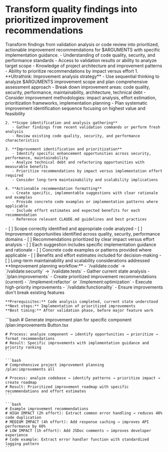 # Transform quality findings into prioritized improvement recommendations

<instructions>
  <context>
    Transform findings from validation analysis or code review into prioritized, actionable improvement recommendations for $ARGUMENTS with specific implementation guidance.
  </context>

  <requirements>
    - Understanding of code quality, security, and performance standards
    - Access to validation results or ability to analyze target scope
    - Knowledge of project architecture and improvement patterns
    - Ability to prioritize recommendations by impact versus effort
  </requirements>

  <execution>
    1. **Ultrathink: Improvement analysis strategy**
       - Use sequential thinking to analyze $ARGUMENTS improvement scope and plan comprehensive assessment approach
       - Break down improvement areas: code quality, security, performance, maintainability, architecture, technical debt
       - Consider improvement methodologies: impact analysis, effort estimation, prioritization frameworks, implementation planning
       - Plan systematic improvement identification sequence focusing on highest value and feasibility

    2. **Scope identification and analysis gathering**
       - Gather findings from recent validation commands or perform fresh analysis
       - Review existing code quality, security, and performance characteristics

    3. **Improvement identification and prioritization**
       - Identify specific enhancement opportunities across security, performance, maintainability
       - Analyze technical debt and refactoring opportunities with measurable benefits
       - Prioritize recommendations by impact versus implementation effort required
       - Consider long-term maintainability and scalability implications

    4. **Actionable recommendation formatting**
       - Create specific, implementable suggestions with clear rationale and examples
       - Provide concrete code examples or implementation patterns where applicable
       - Include effort estimates and expected benefits for each recommendation
       - Reference relevant CLAUDE.md guidelines and best practices
  </execution>

  <validation>
    - [ ] Scope correctly identified and appropriate code analyzed
    - [ ] Improvement opportunities identified across quality, security, performance domains
    - [ ] Recommendations prioritized by clear impact versus effort analysis
    - [ ] Each suggestion includes specific implementation guidance and rationale
    - [ ] Concrete code examples or patterns provided where applicable
    - [ ] Benefits and effort estimates included for decision-making
    - [ ] Long-term maintainability and scalability considerations addressed
  </validation>

  <workflow>
    **Improvement planning workflow:**
    - `/validate:code` → `/validate:security` → `/validate:tests` - Gather current state analysis
    - `/plan:improvements` - Create prioritized improvement recommendations (current)
    - `/implement:refactor` or `/implement:optimization` - Execute high-priority improvements
    - `/validate:functionality` - Ensure improvements don't break existing features

    **Prerequisites:** Code analysis completed, current state understood
    **Next steps:** Implementation of prioritized improvements
    **Best timing:** After validation phase, before major feature work
  </workflow>

  <examples>
    ```bash
    # Generate improvement plan for specific component
    /plan:improvements Button.tsx

    # Process: analyze component → identify opportunities → prioritize → format recommendations
    # Result: Specific improvements with implementation guidance and priority ranking
    ```

    ```bash
    # Comprehensive project improvement planning
    /plan:improvements all

    # Process: analyze codebase → identify patterns → prioritize impact → create roadmap
    # Result: Prioritized improvement roadmap with specific recommendations and effort estimates
    ```

    ```bash
    # Example improvement recommendations
    # HIGH IMPACT (2h effort): Extract common error handling → reduces 40% code duplication
    # MEDIUM IMPACT (4h effort): Add response caching → improves API performance by 60%
    # LOW IMPACT (1h effort): Add JSDoc comments → improves developer experience
    # Code example: Extract error handler function with standardized logging pattern
    ```

  </examples>
</instructions>
